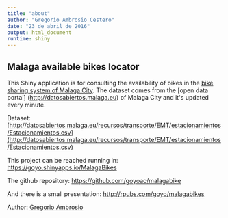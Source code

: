 ```yaml
---
title: "about"
author: "Gregorio Ambrosio Cestero"
date: "23 de abril de 2016"
output: html_document
runtime: shiny
---
```



## Malaga available bikes locator

This Shiny application is for consulting the availability of bikes in the [bike sharing system of Malaga City](http://malagabici.malaga.eu/webpublica/index.html). 
The dataset comes from the [open data portal] (http://datosabiertos.malaga.eu) of Malaga City and it's updated every minute.

Dataset: [http://datosabiertos.malaga.eu/recursos/transporte/EMT/estacionamientos/Estacionamientos.csv](http://datosabiertos.malaga.eu/recursos/transporte/EMT/estacionamientos/Estacionamientos.csv)

This project can be reached running in: https://goyo.shinyapps.io/MalagaBikes

The github repository: https://github.com/goyoac/malagabike

And there is a small presentation: http://rpubs.com/goyo/malagabikes

Author: [Gregorio Ambrosio](http://www.gregorioambrosio.com)

